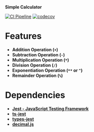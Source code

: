 **Simple Calculator**

[![CI Pipeline](https://github.com/amirhossein-emadi/simple-calculator/actions/workflows/ci.yml/badge.svg?branch=main)](https://github.com/amirhossein-emadi/simple-calculator/actions/workflows/ci.yml)
[![codecov](https://app.codecov.io/github/amirhossein-emadi/simple-calculator/branch/main/graph/badge.svg)](https://app.codecov.io/github/amirhossein-emadi/simple-calculator)

# Features

- **Addition Operation (`+`)**
- **Subtraction Operation (`-`)**
- **Multiplication Operation (`*`)**
- **Division Operation (`/`)**
- **Exponentiation Operation (`**` or `^`)**
- **Remainder Operation (`%`)**

# Dependencies

- [**Jest - JavaScript Testing Framework**](https://jestjs.io/docs/getting-started)
- [**ts-jest**](https://www.npmjs.com/package/ts-jest)
- [**types-jest**](https://www.npmjs.com/package/@types/jest)
- [**decimal.js**](https://www.npmjs.com/package/decimal.js)
